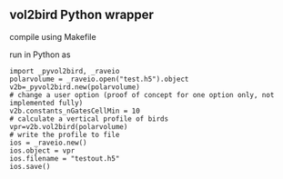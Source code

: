## vol2bird Python wrapper
compile using Makefile

run in Python as
```
import _pyvol2bird, _raveio
polarvolume = _raveio.open("test.h5").object
v2b=_pyvol2bird.new(polarvolume)
# change a user option (proof of concept for one option only, not implemented fully)
v2b.constants_nGatesCellMin = 10
# calculate a vertical profile of birds
vpr=v2b.vol2bird(polarvolume)
# write the profile to file
ios = _raveio.new()
ios.object = vpr
ios.filename = "testout.h5"
ios.save()
```

